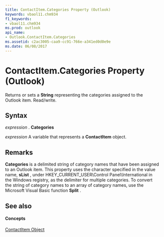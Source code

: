 ```yaml
---
title: ContactItem.Categories Property (Outlook)
keywords: vbaol11.chm934
f1_keywords:
- vbaol11.chm934
ms.prod: outlook
api_name:
- Outlook.ContactItem.Categories
ms.assetid: c2ac3005-caa9-cc91-766e-a341ed0d0e9e
ms.date: 06/08/2017
---
```



# ContactItem.Categories Property (Outlook)

Returns or sets a  **String** representing the categories assigned to the Outlook item. Read/write.


## Syntax

 _expression_ . **Categories**

 _expression_ A variable that represents a **ContactItem** object.


## Remarks

 **Categories** is a delimited string of category names that have been assigned to an Outlook item. This property uses the character specified in the value name, **sList** , under HKEY_CURRENT_USER\Control Panel\International in the Windows registry, as the delimiter for multiple categories. To convert the string of category names to an array of category names, use the Microsoft Visual Basic function **Split** .


## See also


#### Concepts


[ContactItem Object](contactitem-object-outlook.md)

